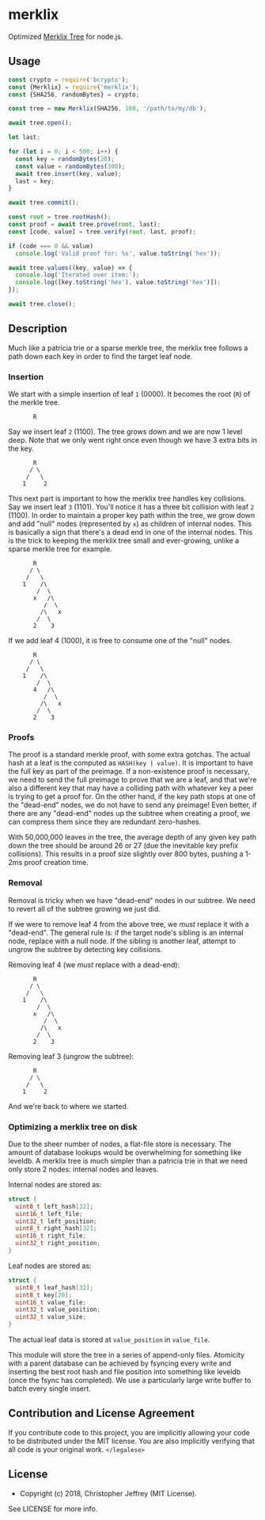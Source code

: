 # merklix

Optimized [Merklix Tree][1] for node.js.

## Usage

``` js
const crypto = require('bcrypto');
const {Merklix} = require('merklix');
const {SHA256, randomBytes} = crypto;

const tree = new Merklix(SHA256, 160, '/path/to/my/db');

await tree.open();

let last;

for (let i = 0; i < 500; i++) {
  const key = randomBytes(20);
  const value = randomBytes(300);
  await tree.insert(key, value);
  last = key;
}

await tree.commit();

const root = tree.rootHash();
const proof = await tree.prove(root, last);
const [code, value] = tree.verify(root, last, proof);

if (code === 0 && value)
  console.log('Valid proof for: %s', value.toString('hex'));

await tree.values((key, value) => {
  console.log('Iterated over item:');
  console.log([key.toString('hex'), value.toString('hex')]);
});

await tree.close();
```

## Description

Much like a patricia trie or a sparse merkle tree, the merklix tree follows a
path down each key in order to find the target leaf node.

### Insertion

We start with a simple insertion of leaf `1` (0000).  It becomes the root (`R`)
of the merkle tree.

```
       R
```

Say we insert leaf `2` (1100). The tree grows down and we are now 1 level deep.
Note that we only went right once even though we have 3 extra bits in the key.

```
       R
      / \
     /   \
    1     2
```

This next part is important to how the merklix tree handles key collisions. Say
we insert leaf `3` (1101). You'll notice it has a three bit collision with leaf
`2` (1100). In order to maintain a proper key path within the tree, we grow
down and add "null" nodes (represented by `x`) as children of internal nodes.
This is basically a sign that there's a dead end in one of the internal nodes.
This is the trick to keeping the merklix tree small and ever-growing, unlike a
sparse merkle tree for example.

```
       R
      / \
     /   \
    1    /\
        /  \
       x   /\
          /  \
         /\   x
        /  \
       2    3
```

If we add leaf 4 (1000), it is free to consume one of the "null" nodes.

```
       R
      / \
     /   \
    1    /\
        /  \
       4   /\
          /  \
         /\   x
        /  \
       2    3
```

### Proofs

The proof is a standard merkle proof, with some extra gotchas.  The actual hash
at a leaf is the computed as `HASH(key | value)`. It is important to have the
full key as part of the preimage. If a non-existence proof is necessary, we
need to send the full preimage to prove that we are a leaf, and that we're also
a different key that may have a colliding path with whatever key a peer is
trying to get a proof for. On the other hand, if the key path stops at one of
the "dead-end" nodes, we do not have to send any preimage! Even better, if
there are any "dead-end" nodes up the subtree when creating a proof, we can
compress them since they are redundant zero-hashes.

With 50,000,000 leaves in the tree, the average depth of any given key path
down the tree should be around 26 or 27 (due the inevitable key prefix
collisions). This results in a proof size slightly over 800 bytes, pushing a
1-2ms proof creation time.

### Removal

Removal is tricky when we have "dead-end" nodes in our subtree. We need to
revert all of the subtree growing we just did.

If we were to remove leaf 4 from the above tree, we _must_ replace it with a
"dead-end". The general rule is: if the target node's sibling is an internal
node, replace with a null node. If the sibling is another leaf, attempt to
ungrow the subtree by detecting key collisions.

Removing leaf 4 (we _must_ replace with a dead-end):

```
       R
      / \
     /   \
    1    /\
        /  \
       x   /\
          /  \
         /\   x
        /  \
       2    3
```

Removing leaf 3 (ungrow the subtree):

```
       R
      / \
     /   \
    1     2
```

And we're back to where we started.

### Optimizing a merklix tree on disk

Due to the sheer number of nodes, a flat-file store is necessary. The amount of
database lookups would be overwhelming for something like leveldb. A merklix
tree is much simpler than a patricia trie in that we need only store 2 nodes:
internal nodes and leaves.

Internal nodes are stored as:

``` c
struct {
  uint8_t left_hash[32];
  uint16_t left_file;
  uint32_t left_position;
  uint8_t right_hash[32];
  uint16_t right_file;
  uint32_t right_position;
}
```

Leaf nodes are stored as:

``` c
struct {
  uint8_t leaf_hash[32];
  uint8_t key[20];
  uint16_t value_file;
  uint32_t value_position;
  uint32_t value_size;
}
```

The actual leaf data is stored at `value_position` in `value_file`.

This module will store the tree in a series of append-only files. Atomicity
with a parent database can be achieved by fsyncing every write and inserting
the best root hash and file position into something like leveldb (once the
fsync has completed). We use a particularly large write buffer to batch every
single insert.

## Contribution and License Agreement

If you contribute code to this project, you are implicitly allowing your code
to be distributed under the MIT license. You are also implicitly verifying that
all code is your original work. `</legalese>`

## License

- Copyright (c) 2018, Christopher Jeffrey (MIT License).

See LICENSE for more info.

[1]: https://www.deadalnix.me/2016/09/24/introducing-merklix-tree-as-an-unordered-merkle-tree-on-steroid/
